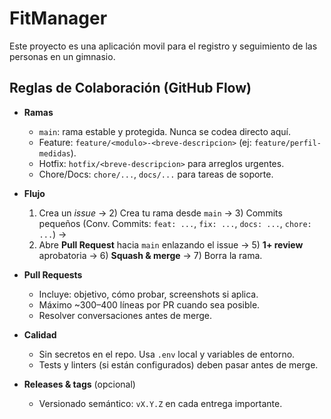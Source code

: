 # FitManager
Este proyecto es una aplicación movil para el registro y seguimiento de las personas en un gimnasio. 

## Reglas de Colaboración (GitHub Flow)

- **Ramas**
  - `main`: rama estable y protegida. Nunca se codea directo aquí.
  - Feature: `feature/<modulo>-<breve-descripcion>` (ej: `feature/perfil-medidas`).
  - Hotfix: `hotfix/<breve-descripcion>` para arreglos urgentes.
  - Chore/Docs: `chore/...`, `docs/...` para tareas de soporte.

- **Flujo**
  1) Crea un *issue* → 2) Crea tu rama desde `main` → 3) Commits pequeños (Conv. Commits: `feat: ...`, `fix: ...`, `docs: ...`, `chore: ...`) →  
  4) Abre **Pull Request** hacia `main` enlazando el issue → 5) **1+ review** aprobatoria → 6) **Squash & merge** → 7) Borra la rama.

- **Pull Requests**
  - Incluye: objetivo, cómo probar, screenshots si aplica.
  - Máximo ~300–400 líneas por PR cuando sea posible.
  - Resolver conversaciones antes de merge.

- **Calidad**
  - Sin secretos en el repo. Usa `.env` local y variables de entorno.
  - Tests y linters (si están configurados) deben pasar antes de merge.

- **Releases & tags** (opcional)
  - Versionado semántico: `vX.Y.Z` en cada entrega importante.
